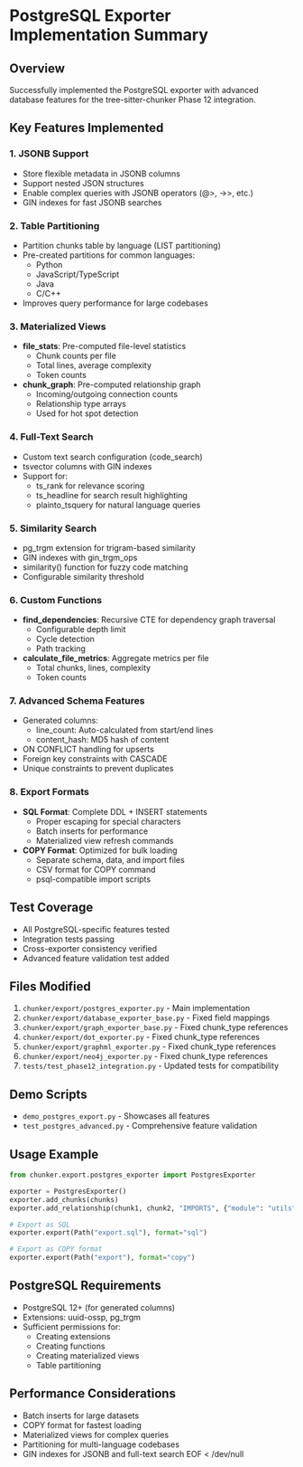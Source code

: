 # PostgreSQL Exporter Implementation Summary

## Overview
Successfully implemented the PostgreSQL exporter with advanced database features for the tree-sitter-chunker Phase 12 integration.

## Key Features Implemented

### 1. JSONB Support
- Store flexible metadata in JSONB columns
- Support nested JSON structures
- Enable complex queries with JSONB operators (@>, ->>, etc.)
- GIN indexes for fast JSONB searches

### 2. Table Partitioning
- Partition chunks table by language (LIST partitioning)
- Pre-created partitions for common languages:
  - Python
  - JavaScript/TypeScript
  - Java
  - C/C++
- Improves query performance for large codebases

### 3. Materialized Views
- **file_stats**: Pre-computed file-level statistics
  - Chunk counts per file
  - Total lines, average complexity
  - Token counts
- **chunk_graph**: Pre-computed relationship graph
  - Incoming/outgoing connection counts
  - Relationship type arrays
  - Used for hot spot detection

### 4. Full-Text Search
- Custom text search configuration (code_search)
- tsvector columns with GIN indexes
- Support for:
  - ts_rank for relevance scoring
  - ts_headline for search result highlighting
  - plainto_tsquery for natural language queries

### 5. Similarity Search
- pg_trgm extension for trigram-based similarity
- GIN indexes with gin_trgm_ops
- similarity() function for fuzzy code matching
- Configurable similarity threshold

### 6. Custom Functions
- **find_dependencies**: Recursive CTE for dependency graph traversal
  - Configurable depth limit
  - Cycle detection
  - Path tracking
- **calculate_file_metrics**: Aggregate metrics per file
  - Total chunks, lines, complexity
  - Token counts

### 7. Advanced Schema Features
- Generated columns:
  - line_count: Auto-calculated from start/end lines
  - content_hash: MD5 hash of content
- ON CONFLICT handling for upserts
- Foreign key constraints with CASCADE
- Unique constraints to prevent duplicates

### 8. Export Formats
- **SQL Format**: Complete DDL + INSERT statements
  - Proper escaping for special characters
  - Batch inserts for performance
  - Materialized view refresh commands
- **COPY Format**: Optimized for bulk loading
  - Separate schema, data, and import files
  - CSV format for COPY command
  - psql-compatible import scripts

## Test Coverage
- All PostgreSQL-specific features tested
- Integration tests passing
- Cross-exporter consistency verified
- Advanced feature validation test added

## Files Modified
1. `chunker/export/postgres_exporter.py` - Main implementation
2. `chunker/export/database_exporter_base.py` - Fixed field mappings
3. `chunker/export/graph_exporter_base.py` - Fixed chunk_type references
4. `chunker/export/dot_exporter.py` - Fixed chunk_type references
5. `chunker/export/graphml_exporter.py` - Fixed chunk_type references
6. `chunker/export/neo4j_exporter.py` - Fixed chunk_type references
7. `tests/test_phase12_integration.py` - Updated tests for compatibility

## Demo Scripts
- `demo_postgres_export.py` - Showcases all features
- `test_postgres_advanced.py` - Comprehensive feature validation

## Usage Example
```python
from chunker.export.postgres_exporter import PostgresExporter

exporter = PostgresExporter()
exporter.add_chunks(chunks)
exporter.add_relationship(chunk1, chunk2, "IMPORTS", {"module": "utils"})

# Export as SQL
exporter.export(Path("export.sql"), format="sql")

# Export as COPY format
exporter.export(Path("export"), format="copy")
```

## PostgreSQL Requirements
- PostgreSQL 12+ (for generated columns)
- Extensions: uuid-ossp, pg_trgm
- Sufficient permissions for:
  - Creating extensions
  - Creating functions
  - Creating materialized views
  - Table partitioning

## Performance Considerations
- Batch inserts for large datasets
- COPY format for fastest loading
- Materialized views for complex queries
- Partitioning for multi-language codebases
- GIN indexes for JSONB and full-text search
EOF < /dev/null
